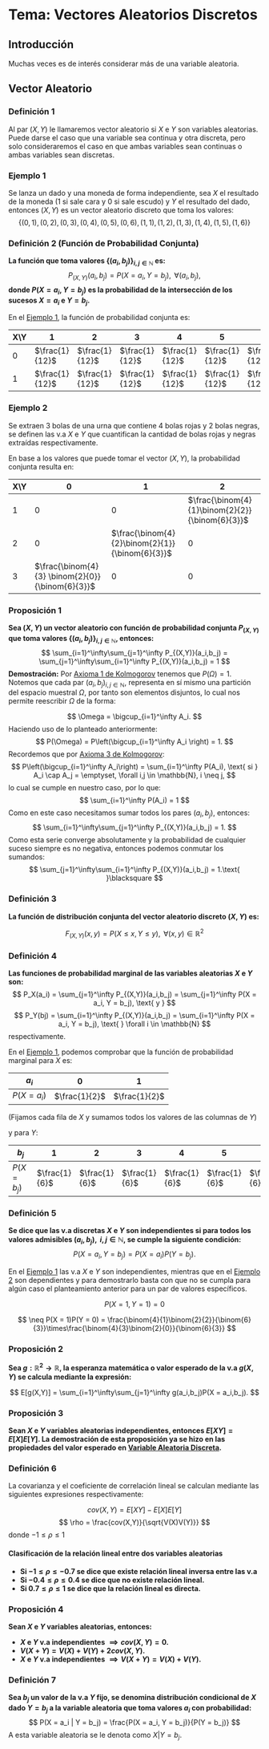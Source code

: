 
# Tema: Vectores Aleatorios Discretos

## Introducción

Muchas veces es de interés considerar más de una variable aleatoria.

## Vector Aleatorio

### Definición 1
Al par $(X,Y)$ le llamaremos vector aleatorio si $X$ e $Y$ son variables aleatorias. Puede darse el caso que una variable sea continua y otra discreta, pero solo consideraremos el caso en que ambas variables sean continuas o ambas variables sean discretas.

### Ejemplo 1 
Se lanza un dado y una moneda de forma independiente, sea $X$ el resultado de la moneda (1 si sale cara y 0 si sale escudo) y $Y$ el resultado del dado, entonces $(X,Y)$ es un vector aleatorio discreto que toma los valores:
$$
\{(0,1),(0,2),(0,3),(0,4),(0,5),(0,6),(1,1),(1,2),(1,3),(1,4),(1,5),(1,6)\}
$$

### Definición 2 (Función de Probabilidad Conjunta)

**La función que toma valores $\{(a_i,b_j)\}_{i,j \in \mathbb{N}}$ es:**
$$
P_{(X,Y)}(a_i,b_j) = P(X = a_i, Y = b_j), \text{ } \forall(a_i,b_j),
$$
**donde $P(X = a_i, Y = b_j)$ es la probabilidad de la intersección de los sucesos $X = a_i$ e $Y = b_j.$**

En el [Ejemplo 1](#ejemplo-1), la función de probabilidad conjunta es:

| X\Y | 1              | 2              | 3              | 4              | 5              | 6              |
| --- | -------------- | -------------- | -------------- | -------------- | -------------- | -------------- |
| 0   | $\frac{1}{12}$ | $\frac{1}{12}$ | $\frac{1}{12}$ | $\frac{1}{12}$ | $\frac{1}{12}$ | $\frac{1}{12}$ |
| 1   | $\frac{1}{12}$ | $\frac{1}{12}$ | $\frac{1}{12}$ | $\frac{1}{12}$ | $\frac{1}{12}$ | $\frac{1}{12}$ |

### Ejemplo 2

Se extraen $3$ bolas de una urna que contiene $4$ bolas rojas y $2$ bolas negras, se definen las v.a $X$ e $Y$ que cuantifican la cantidad de bolas rojas y negras extraídas respectivamente.

En base a los valores que puede tomar el vector $(X,Y)$, la probabilidad conjunta resulta en:

| X\Y | 0                                                | 1                                               | 2                                               |
| --- | ------------------------------------------------ | ----------------------------------------------- | ----------------------------------------------- |
| 1   | 0                                                | 0                                               | $\frac{\binom{4}{1}\binom{2}{2}}{\binom{6}{3}}$ |
| 2   | 0                                                | $\frac{\binom{4}{2}\binom{2}{1}}{\binom{6}{3}}$ | 0                                               |
| 3   | $\frac{\binom{4}{3} \binom{2}{0}}{\binom{6}{3}}$ | 0                                               | 0                                               |
### Proposición 1

**Sea $(X,Y)$ un vector aleatorio con función de probabilidad conjunta $P_{(X,Y)}$ que toma valores $\{(a_i,b_j)\}_{i,j \in \mathbb{N}},$ entonces:**
$$
\sum_{i=1}^\infty\sum_{j=1}^\infty P_{(X,Y)}(a_i,b_j) = \sum_{j=1}^\infty\sum_{i=1}^\infty P_{(X,Y)}(a_i,b_j) = 1
$$
**Demostración:**
Por [Axioma 1 de Kolmogorov](Axiomas%20de%20Kolmogorov) tenemos que $P(\Omega) = 1$.
Notemos que cada par $(a_i,b_j)_{i,j \in \mathbb{N}}$, representa en sí mismo una partición del espacio muestral $\Omega$, por tanto son elementos disjuntos, lo cual nos permite reescribir $\Omega$ de la forma:

$$
\Omega = \bigcup_{i=1}^\infty A_i.
$$
Haciendo uso de lo planteado anteriormente:
$$
P(\Omega) = P\left(\bigcup_{i=1}^\infty A_i \right) = 1.
$$
Recordemos que por [Axioma 3 de Kolmogorov](Axiomas%20de%20Kolmogorov):
$$
P\left(\bigcup_{i=1}^\infty A_i\right) = \sum_{i=1}^\infty P(A_i), \text{ si } A_i \cap A_j = \emptyset, \forall i,j \in \mathbb{N}, i \neq j, 
$$
lo cual se cumple en nuestro caso, por lo que:
$$
\sum_{i=1}^\infty P(A_i) = 1
$$
Como en este caso necesitamos sumar todos los pares $(a_i,b_j)$, entonces:
$$
\sum_{i=1}^\infty\sum_{j=1}^\infty P_{(X,Y)}(a_i,b_j) = 1.
$$
Como esta serie converge absolutamente y la probabilidad de cualquier suceso siempre es no negativa, entonces podemos conmutar los sumandos:
$$
\sum_{j=1}^\infty\sum_{i=1}^\infty P_{(X,Y)}(a_i,b_j) = 1.\text{ }\blacksquare
$$
### Definición 3

**La función de distribución conjunta del vector aleatorio discreto $(X,Y)$ es:**

$$
F_{(X,Y)}(x,y) = P(X \leq x, Y \leq y), \text{ } \forall(x,y) \in \mathbb{R}^2
$$
### Definición 4

**Las funciones de probabilidad marginal de las variables aleatorias $X$ e $Y$ son:**
$$
P_X(a_i) = \sum_{j=1}^\infty P_{(X,Y)}(a_i,b_j) = \sum_{j=1}^\infty P(X = a_i, Y = b_j), \text{ y }
$$
$$
P_Y(bj) = \sum_{i=1}^\infty P_{(X,Y)}(a_i,b_j) = \sum_{i=1}^\infty P(X = a_i, Y = b_j), \text{ } \forall i \in \mathbb{N}
$$
respectivamente.

En el [Ejemplo 1](#ejemplo-1), podemos comprobar que la función de probabilidad marginal para $X$ es:

| $a_i$        | 0             | 1             |
| ------------ | ------------- | ------------- |
| $P(X = a_i)$ | $\frac{1}{2}$ | $\frac{1}{2}$ |

(Fijamos cada fila de $X$ y sumamos todos los valores de las columnas de $Y$)

y para $Y$:

| $b_j$        | 1             | 2             | 3             | 4             | 5             | 6             |
| ------------ | ------------- | ------------- | ------------- | ------------- | ------------- | ------------- |
| $P(X = b_j)$ | $\frac{1}{6}$ | $\frac{1}{6}$ | $\frac{1}{6}$ | $\frac{1}{6}$ | $\frac{1}{6}$ | $\frac{1}{6}$ |

### Definición 5

**Se dice que las v.a discretas $X$ e $Y$ son independientes si para todos los valores admisibles $(a_i,b_j), \text{ } i,j \in \mathbb{N}$, se cumple la siguiente condición:**
$$
P(X = a_i, Y = b_j) = P(X = a_i)P(Y = b_j).
$$

En el [Ejemplo 1](#ejemplo-1) las v.a $X$ e $Y$ son independientes, mientras que en el [Ejemplo 2](#ejemplo-2) son dependientes y para demostrarlo basta con que no se cumpla para algún caso el planteamiento anterior para un par de valores específicos.

$$
P(X = 1, Y = 1) = 0
$$

$$
\neq P(X = 1)P(Y = 0) = \frac{\binom{4}{1}\binom{2}{2}}{\binom{6}{3}}\times\frac{\binom{4}{3}\binom{2}{0}}{\binom{6}{3}}
$$

### Proposición 2

**Sea $g: \mathbb{R}^2 \rightarrow \mathbb{R}$, la esperanza matemática o valor esperado de la v.a $g(X,Y)$ se calcula mediante la expresión:**

$$
E[g(X,Y)] = \sum_{i=1}^\infty\sum_{j=1}^\infty  g(a_i,b_j)P(X = a_i,b_j).
$$
### Proposición 3

**Sean $X$ e $Y$ variables aleatorias independientes, entonces $E[XY] = E[X]E[Y]$. La demostración de esta proposición ya se hizo en las propiedades del valor esperado en [Variable Aleatoria Discreta](Variable%20Aleatoria%20Discreta%201#proposición-4).**

### Definición 6

La covarianza y el coeficiente de correlación lineal se calculan mediante las siguientes expresiones respectivamente:

$$
cov(X,Y) = E[XY] - E[X]E[Y]
$$
$$
\rho = \frac{cov(X,Y)}{\sqrt{V(X)V(Y)}}
$$
donde $-1 \leq \rho \leq 1$

#### Clasificación de la relación lineal entre dos variables aleatorias

- **Si $-1 \leq \rho \leq -0.7$ se dice que existe relación lineal inversa entre las v.a**
- **Si $-0.4 \leq \rho \leq 0.4$ se dice que no existe relación lineal.**
- **Si $0.7 \leq \rho \leq 1$ se dice que la relación lineal es directa.**

###  Proposición 4

**Sean $X$ e $Y$ variables aleatorias, entonces:**

- **$X$ e $Y$ v.a independientes $\implies cov(X,Y) =0$.**
- **$V(X+Y) = V(X) + V(Y) + 2cov(X,Y)$.**
- **$X$ e $Y$ v.a independientes $\implies V(X+Y) = V(X) + V(Y)$.**
### Definición 7

**Sea $b_j$ un valor de la v.a $Y$ fijo, se denomina distribución condicional de $X$ dado $Y = b_j$ a la variable aleatoria que toma valores $a_i$ con probabilidad:**
$$
P(X = a_i | Y = b_j) = \frac{P(X = a_i, Y = b_j)}{P(Y = b_j)}
$$
A esta variable aleatoria se le denota como $X|Y = b_j$. 